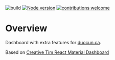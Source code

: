 ![build](https://github.com/duocun/duocun-backoffice/workflows/build/badge.svg?branch=develop)
[![Node version](https://img.shields.io/badge/npm-v6.9.0-green)](http://nodejs.org/download/)
[![contributions welcome](https://img.shields.io/badge/contributions-welcome-brightgreen.svg?style=flat)](https://github.com/dwyl/esta/issues)


# Overview

Dashboard with extra features for [duocun.ca](https://duocun.ca).

Based on [Creative Tim React Material Dashboard](https://github.com/creativetimofficial/material-dashboard-react)
